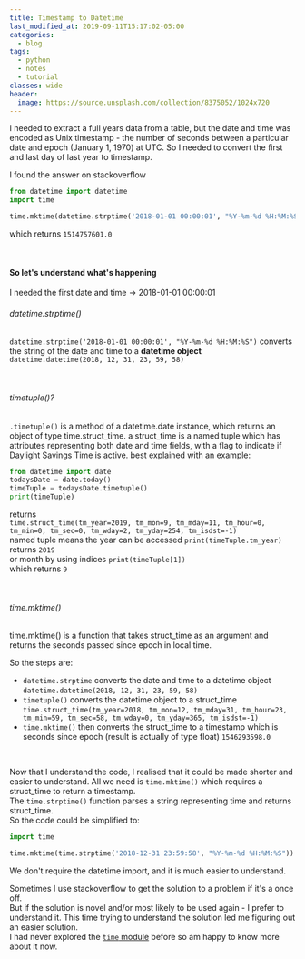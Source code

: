 ```yaml
---
title: Timestamp to Datetime
last_modified_at: 2019-09-11T15:17:02-05:00
categories:
  - blog
tags:
  - python
  - notes
  - tutorial
classes: wide
header:
  image: https://source.unsplash.com/collection/8375052/1024x720
---
```


I needed to extract a full years data from a table, but the date and time was encoded as Unix timestamp - the number of seconds between a particular date and epoch (January 1, 1970) at UTC.
So I needed to convert the first and last day of last year to timestamp.

I found the answer on stackoverflow
```python
from datetime import datetime
import time

time.mktime(datetime.strptime('2018-01-01 00:00:01', "%Y-%m-%d %H:%M:%S").timetuple())
```
which returns `1514757601.0` <br>

<br>

#### So let's understand what's happening

I needed the first date and time -> 2018-01-01 00:00:01
<br>

###### datetime.strptime()
`datetime.strptime('2018-01-01 00:00:01', "%Y-%m-%d %H:%M:%S")` converts the string of the date and time to a __datetime object__ `datetime.datetime(2018, 12, 31, 23, 59, 58)`

<br>

###### timetuple()?
`.timetuple()` is a method of a datetime.date instance, which returns an object of type time.struct_time.
a struct_time is a named tuple which has attributes representing both date and time fields, with a flag to indicate if Daylight Savings Time is active. best explained with an example:
```python
from datetime import date
todaysDate = date.today()
timeTuple = todaysDate.timetuple()
print(timeTuple)
```
returns<br>
`time.struct_time(tm_year=2019, tm_mon=9, tm_mday=11, tm_hour=0, tm_min=0, tm_sec=0, tm_wday=2, tm_yday=254, tm_isdst=-1)`<br>
named tuple means the year can be accessed `print(timeTuple.tm_year)`<br>
returns `2019`<br>
or month by using indices `print(timeTuple[1])`<br>
which returns `9`

<br>

###### time.mktime()
time.mktime() is a function that takes struct_time as an argument and returns the seconds passed since epoch in local time.

So the steps are:
- `datetime.strptime` converts the date and time to a datetime object
  `datetime.datetime(2018, 12, 31, 23, 59, 58)`
- `timetuple()` converts the datetime object to a struct_time
  `time.struct_time(tm_year=2018, tm_mon=12, tm_mday=31, tm_hour=23, tm_min=59, tm_sec=58, tm_wday=0, tm_yday=365, tm_isdst=-1)`
- `time.mktime()` then converts the struct_time to a timestamp which is seconds since epoch (result is actually of type float)
  `1546293598.0`

<br>

Now that I understand the code, I realised that it could be made shorter and easier to understand.
All we need is `time.mktime()` which requires a struct_time to return a timestamp.<br>
The `time.strptime()` function parses a string representing time and returns struct_time. <br>
So the code could be simplified to:
```python
import time

time.mktime(time.strptime('2018-12-31 23:59:58', "%Y-%m-%d %H:%M:%S"))
```
We don't require the datetime import, and it is much easier to understand.

Sometimes I use stackoverflow to get the solution to a problem if it's a once off.<br>
But if the solution is novel and/or most likely to be used again - I prefer to understand it. This time trying to understand the solution led me figuring out an easier solution. <br>
I had never explored the [`time` module](https://www.programiz.com/python-programming/time#introduction) before so am happy to know more about it now.
